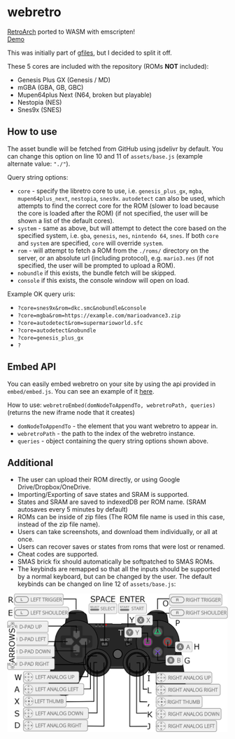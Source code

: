 # webretro
[RetroArch](https://github.com/libretro) ported to WASM with emscripten!  
[Demo](https://binbashbanana.github.io/webretro/)

This was initially part of [gfiles](https://github.com/BinBashBanana/gfiles), but I decided to split it off.

These 5 cores are included with the repository (ROMs **NOT** included):
* Genesis Plus GX (Genesis / MD)
* mGBA (GBA, GB, GBC)
* Mupen64plus Next (N64, broken but playable)
* Nestopia (NES)
* Snes9x (SNES)

## How to use

The asset bundle will be fetched from GitHub using jsdelivr by default. You can change this option on line 10 and 11 of `assets/base.js` (example alternate value: `"./"`).

Query string options:
* `core` - specify the libretro core to use, i.e. `genesis_plus_gx`, `mgba`, `mupen64plus_next`, `nestopia`, `snes9x`. `autodetect` can also be used, which attempts to find the correct core for the ROM (slower to load because the core is loaded after the ROM) (if not specified, the user will be shown a list of the default cores).
* `system` - same as above, but will attempt to detect the core based on the specified system, i.e. `gba`, `genesis`, `nes`, `nintendo 64`, `snes`. If both `core` and `system` are specified, `core` will override `system`.
* `rom` - will attempt to fetch a ROM from the `./roms/` directory on the server, or an absolute url (including protocol), e.g. `mario3.nes` (if not specified, the user will be prompted to upload a ROM).
* `nobundle` if this exists, the bundle fetch will be skipped.
* `console` if this exists, the console window will open on load.

Example OK query uris:
* `?core=snes9x&rom=dkc.smc&nobundle&console`
* `?core=mgba&rom=https://example.com/marioadvance3.zip`
* `?core=autodetect&rom=supermarioworld.sfc`
* `?core=autodetect&nobundle`
* `?core=genesis_plus_gx`
* `?`

## Embed API

You can easily embed webretro on your site by using the api provided in `embed/embed.js`. You can see an example of it [here](https://binbashbanana.github.io/webretro/embed/embed-example.html).

How to use: `webretroEmbed(domNodeToAppendTo, webretroPath, queries)` (returns the new iframe node that it creates)
* `domNodeToAppendTo` - the element that you want webretro to appear in.
* `webretroPath` - the path to the index of the webretro instance.
* `queries` - object containing the query string options shown above.

## Additional

* The user can upload their ROM directly, or using Google Drive/Dropbox/OneDrive.
* Importing/Exporting of save states and SRAM is supported.
* States and SRAM are saved to indexedDB per ROM name. (SRAM autosaves every 5 minutes by default)
* ROMs can be inside of zip files (The ROM file name is used in this case, instead of the zip file name).
* Users can take screenshots, and download them individually, or all at once.
* Users can recover saves or states from roms that were lost or renamed.
* Cheat codes are supported.
* SMAS brick fix should automatically be softpatched to SMAS ROMs.
* The keybinds are remapped so that all the inputs should be supported by a normal keyboard, but can be changed by the user. The default keybinds can be changed on line 12 of `assets/base.js`:
<img src="./assets/controller_layout.png" alt="Controller Layout Map" width="600" />
